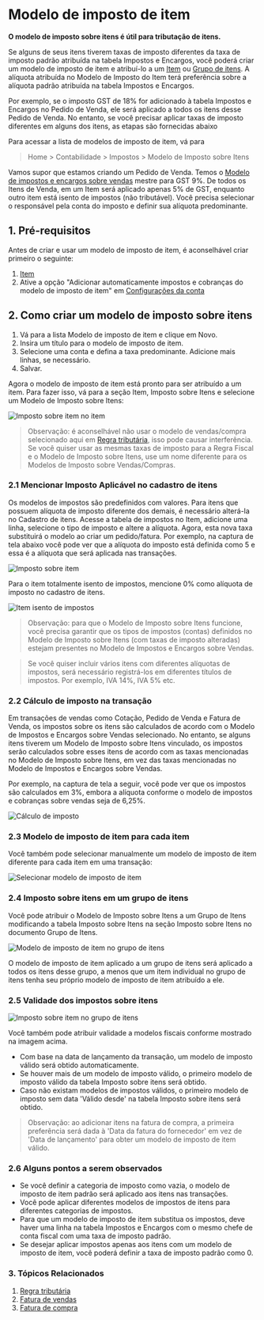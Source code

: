 # Modelo de imposto de item



**O modelo de imposto sobre itens é útil para tributação de itens.**


Se alguns de seus itens tiverem taxas de imposto diferentes da taxa de imposto padrão atribuída na tabela Impostos e Encargos, você poderá criar um modelo de imposto de item e atribuí-lo a um [Item](/docs/pt/stock/item) ou [Grupo de itens](/docs/pt/stock/item-group). A alíquota atribuída no Modelo de Imposto do Item terá preferência sobre a alíquota padrão atribuída na tabela Impostos e Encargos.


Por exemplo, se o imposto GST de 18% for adicionado à tabela Impostos e Encargos no Pedido de Venda, ele será aplicado a todos os itens desse Pedido de Venda. No entanto, se você precisar aplicar taxas de imposto diferentes em alguns dos itens, as etapas são fornecidas abaixo


Para acessar a lista de modelos de imposto de item, vá para
> Home > Contabilidade > Impostos > Modelo de Imposto sobre Itens


Vamos supor que estamos criando um Pedido de Venda. Temos o [Modelo de impostos e encargos sobre vendas](/docs/pt/selling/sales-taxes-and-charges-template) mestre para GST 9%. De todos os Itens de Venda, em um Item será aplicado apenas 5% de GST, enquanto outro item está isento de impostos (não tributável). Você precisa selecionar o responsável pela conta do imposto e definir sua alíquota predominante.


## 1. Pré-requisitos


Antes de criar e usar um modelo de imposto de item, é aconselhável criar primeiro o seguinte:


1. [Item](/docs/pt/stock/item)
2. Ative a opção "Adicionar automaticamente impostos e cobranças do modelo de imposto de item" em [Configurações da conta](/docs/pt/accounts/accounts-settings)


## 2. Como criar um modelo de imposto sobre itens


1. Vá para a lista Modelo de imposto de item e clique em Novo.
2. Insira um título para o modelo de imposto de item.
3. Selecione uma conta e defina a taxa predominante. Adicione mais linhas, se necessário.
4. Salvar.


Agora o modelo de imposto de item está pronto para ser atribuído a um item. Para fazer isso, vá para a seção Item, Imposto sobre Itens e selecione um Modelo de Imposto sobre Itens:


![Imposto sobre item no item](/files/item-tax-in-item.png)


> Observação: é aconselhável não usar o modelo de vendas/compra selecionado aqui em [Regra tributária](/docs/pt/accounts/tax-rule), isso pode causar interferência. Se você quiser usar as mesmas taxas de imposto para a Regra Fiscal e o Modelo de Imposto sobre Itens, use um nome diferente para os Modelos de Imposto sobre Vendas/Compras.


### 2.1 Mencionar Imposto Aplicável no cadastro de itens


Os modelos de impostos são predefinidos com valores. Para itens que possuem alíquota de imposto diferente dos demais, é necessário alterá-la no Cadastro de itens. Acesse a tabela de impostos no Item, adicione uma linha, selecione o tipo de imposto e altere a alíquota. Agora, esta nova taxa substituirá o modelo ao criar um pedido/fatura. Por exemplo, na captura de tela abaixo você pode ver que a alíquota do imposto está definida como 5 e essa é a alíquota que será aplicada nas transações.


![Imposto sobre item](/files/item-wise-tax.png)


Para o item totalmente isento de impostos, mencione 0% como alíquota de imposto no cadastro de itens.


![Item isento de impostos](/files/tax-exempted-item.png)


> Observação: para que o Modelo de Imposto sobre Itens funcione, você precisa garantir que os tipos de impostos (contas) definidos no Modelo de Imposto sobre Itens (com taxas de imposto alteradas) estejam presentes no Modelo de Impostos e Encargos sobre Vendas.


> Se você quiser incluir vários itens com diferentes alíquotas de impostos, será necessário registrá-los em diferentes títulos de impostos. Por exemplo, IVA 14%, IVA 5% etc.


### 2.2 Cálculo de imposto na transação


Em transações de vendas como Cotação, Pedido de Venda e Fatura de Venda, os impostos sobre os itens são calculados de acordo com o Modelo de Impostos e Encargos sobre Vendas selecionado. No entanto, se alguns itens tiverem um Modelo de Imposto sobre Itens vinculado, os impostos serão calculados sobre esses itens de acordo com as taxas mencionadas no Modelo de Imposto sobre Itens, em vez das taxas mencionadas no Modelo de Impostos e Encargos sobre Vendas.


Por exemplo, na captura de tela a seguir, você pode ver que os impostos são calculados em 3%, embora a alíquota conforme o modelo de impostos e cobranças sobre vendas seja de 6,25%.


![Cálculo de imposto](/files/tax-calculation.png)


### 2.3 Modelo de imposto de item para cada item


Você também pode selecionar manualmente um modelo de imposto de item diferente para cada item em uma transação:


![Selecionar modelo de imposto de item](/files/select-item-tax-template.png)


### 2.4 Imposto sobre itens em um grupo de itens


Você pode atribuir o Modelo de Imposto sobre Itens a um Grupo de Itens modificando a tabela Imposto sobre Itens na seção Imposto sobre Itens no documento Grupo de Itens.


![Modelo de imposto de item no grupo de itens](/files/item-tax-template-in-item-group.png)


O modelo de imposto de item aplicado a um grupo de itens será aplicado a todos os itens desse grupo, a menos que um item individual no grupo de itens tenha seu próprio modelo de imposto de item atribuído a ele.


### 2.5 Validade dos impostos sobre itens


![Imposto sobre item no grupo de itens](/files/item-tax-in-item.png)


Você também pode atribuir validade a modelos fiscais conforme mostrado na imagem acima.


* Com base na data de lançamento da transação, um modelo de imposto válido será obtido automaticamente.
* Se houver mais de um modelo de imposto válido, o primeiro modelo de imposto válido da tabela Imposto sobre itens será obtido.
* Caso não existam modelos de impostos válidos, o primeiro modelo de imposto sem data 'Válido desde' na tabela Imposto sobre itens será obtido.


> Observação: ao adicionar itens na fatura de compra, a primeira preferência será dada à 'Data da fatura do fornecedor' em vez de 'Data de lançamento' para obter um modelo de imposto de item válido.


### 2.6 Alguns pontos a serem observados


* Se você definir a categoria de imposto como vazia, o modelo de imposto de item padrão será aplicado aos itens nas transações.
* Você pode aplicar diferentes modelos de impostos de itens para diferentes categorias de impostos.
* Para que um modelo de imposto de item substitua os impostos, deve haver uma linha na tabela Impostos e Encargos com o mesmo chefe de conta fiscal com uma taxa de imposto padrão.
* Se desejar aplicar impostos apenas aos itens com um modelo de imposto de item, você poderá definir a taxa de imposto padrão como 0.


### 3. Tópicos Relacionados


1. [Regra tributária](/docs/pt/accounts/tax-rule)
2. [Fatura de vendas](/docs/pt/accounts/sales-invoice)
3. [Fatura de compra](/docs/pt/accounts/purchase-invoice)



